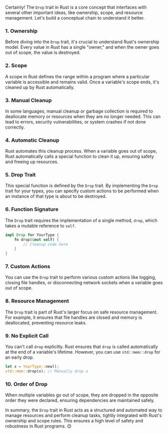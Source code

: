 Certainly! The `Drop` trait in Rust is a core concept that interfaces with several other important ideas, like ownership, scope, and resource management. Let's build a conceptual chain to understand it better.

### 1. Ownership
Before diving into the `Drop` trait, it's crucial to understand Rust's ownership model. Every value in Rust has a single "owner," and when the owner goes out of scope, the value is destroyed.

### 2. Scope
A scope in Rust defines the range within a program where a particular variable is accessible and remains valid. Once a variable's scope ends, it's cleaned up by Rust automatically.

### 3. Manual Cleanup
In some languages, manual cleanup or garbage collection is required to deallocate memory or resources when they are no longer needed. This can lead to errors, security vulnerabilities, or system crashes if not done correctly.

### 4. Automatic Cleanup
Rust automates this cleanup process. When a variable goes out of scope, Rust automatically calls a special function to clean it up, ensuring safety and freeing up resources.

### 5. Drop Trait
This special function is defined by the `Drop` trait. By implementing the `Drop` trait for your types, you can specify custom actions to be performed when an instance of that type is about to be destroyed.

### 6. Function Signature
The `Drop` trait requires the implementation of a single method, `drop`, which takes a mutable reference to `self`.

```rust
impl Drop for YourType {
    fn drop(&mut self) {
        // Cleanup code here
    }
}
```

### 7. Custom Actions
You can use the `Drop` trait to perform various custom actions like logging, closing file handles, or disconnecting network sockets when a variable goes out of scope.

### 8. Resource Management
The `Drop` trait is part of Rust's larger focus on safe resource management. For example, it ensures that file handles are closed and memory is deallocated, preventing resource leaks.

### 9. No Explicit Call
You can't call `drop` explicitly. Rust ensures that `drop` is called automatically at the end of a variable's lifetime. However, you can use `std::mem::drop` for an early drop.

```rust
let x = YourType::new();
std::mem::drop(x); // Manually drop x
```

### 10. Order of Drop
When multiple variables go out of scope, they are dropped in the opposite order they were declared, ensuring dependencies are maintained safely.

In summary, the `Drop` trait in Rust acts as a structured and automated way to manage resources and perform cleanup tasks, tightly integrated with Rust's ownership and scope rules. This ensures a high level of safety and robustness in Rust programs. 😊